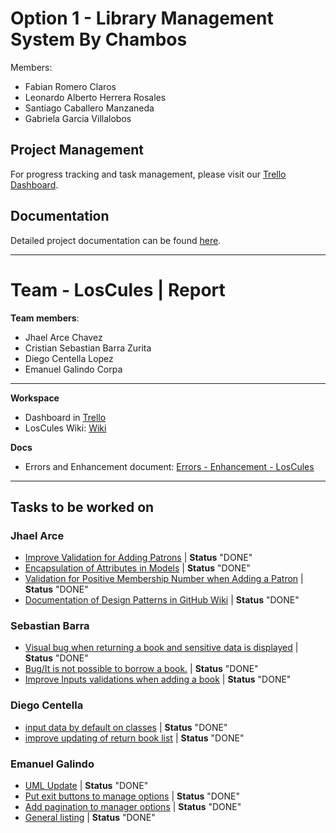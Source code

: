 # Option 1 - Library Management System By Chambos

Members:
- Fabian Romero Claros
- Leonardo Alberto Herrera Rosales
- Santiago Caballero Manzaneda
- Gabriela Garcia Villalobos

## Project Management
For progress tracking and task management, please visit our [Trello Dashboard](https://trello.com/invite/b/66bf9e57458bf3ef4f093807/ATTIf28ab1bf11e22e7d0185acd0dfeefb8fB0F48775/group2-chambos-library).

## Documentation
Detailed project documentation can be found [here](https://docs.google.com/document/d/1CJfqssnU400UNywXvhuKzJS-IsUfd13D6u0mIsRdQ_E/edit?usp=sharing).

---

# Team - LosCules | Report

__Team members__:
- Jhael Arce Chavez
- Cristian Sebastian Barra Zurita 
- Diego Centella Lopez
- Emanuel Galindo Corpa 

---
__Workspace__

- Dashboard in [Trello](https://trello.com/b/qMeRJiYW/los-cules)
- LosCules Wiki: [Wiki](https://github.com/programacion-6/Opcion1LosChambos/wiki)

__Docs__

- Errors and Enhancement document: [Errors - Enhancement - LosCules](https://docs.google.com/document/d/11clpzP6hVqC-V-wV3SQfuo4cL6GzfwsLCZTcs6u-6hk/edit?usp=sharing)
---
## Tasks to be worked on 
### Jhael Arce
- [Improve Validation for Adding Patrons](https://trello.com/c/wdvXhZTN) | __Status__ "DONE"
- [Encapsulation of Attributes in Models](https://trello.com/c/ko0HhXVf) | __Status__ "DONE"
- [Validation for Positive Membership Number when Adding a Patron](https://trello.com/c/HX7MTgz2) | __Status__ "DONE"
- [Documentation of Design Patterns in GitHub Wiki](https://trello.com/c/t1aW6oEr) | __Status__ "DONE"


### Sebastian Barra
- [Visual bug when returning a book and sensitive data is displayed](https://trello.com/c/Zvz54NUC) | __Status__ "DONE"
- [Bug/It is not possible to borrow a book.](https://trello.com/c/q14IPKqa) | __Status__ "DONE"
- [Improve Inputs validations when adding a book](https://trello.com/c/ns74ye7w) | __Status__ "DONE"

### Diego Centella
- [input data by default on classes](https://trello.com/c/iaGh2wSi) | __Status__ "DONE"
- [improve updating of return book list](https://trello.com/c/rTvIN84S) | __Status__ "DONE"

### Emanuel Galindo 
- [UML Update](https://trello.com/c/WTKpGoBK) | __Status__ "DONE"
- [Put exit buttons to manage options](https://trello.com/c/RPgKBSTh) | __Status__ "DONE"
- [Add pagination to manager options](https://trello.com/c/DFc1QVY4) | __Status__ "DONE"
- [General listing](https://trello.com/c/Vr7wPMbZ) | __Status__ "DONE"